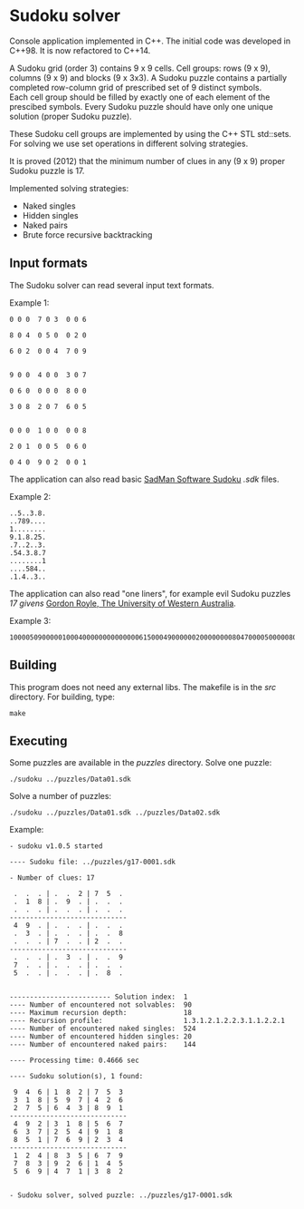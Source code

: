 # Sudoku solver

Console application implemented in C++. The initial code was developed in
C++98. It is now refactored to C++14.

A Sudoku grid (order 3) contains 9 x 9 cells.
Cell groups: rows (9 x 9), columns (9 x 9) and blocks (9 x 3x3).
A Sudoku puzzle contains a partially completed row-column grid of
prescribed set of 9 distinct symbols.  
Each cell group should be filled by exactly one of each element of the
prescibed symbols.
Every Sudoku puzzle should have only one unique solution
(proper Sudoku puzzle).

These Sudoku cell groups are implemented by using the C++ STL std::sets.
For solving we use set operations in different solving strategies.

It is proved (2012) that the minimum number of clues in any (9 x 9) proper
Sudoku puzzle is 17.

Implemented solving strategies:

- Naked singles
- Hidden singles
- Naked pairs
- Brute force recursive backtracking

## Input formats

The Sudoku solver can read several input text formats.

Example 1:

    0 0 0  7 0 3  0 0 6

    8 0 4  0 5 0  0 2 0

    6 0 2  0 0 4  7 0 9


    9 0 0  4 0 0  3 0 7

    0 6 0  0 0 0  8 0 0

    3 0 8  2 0 7  6 0 5


    0 0 0  1 0 0  0 0 8

    2 0 1  0 0 5  0 6 0

    0 4 0  9 0 2  0 0 1

The application can also read basic [SadMan Software Sudoku](http://www.sadmansoftware.com/sudoku/solvingtechniques.php)
*.sdk* files.

Example 2:

    ..5..3.8.
    ..789....
    1........
    9.1.8.25.
    .7..2..3.
    .54.3.8.7
    ........1
    ....584..
    .1.4..3..

The application can also read "one liners", for example evil Sudoku puzzles
*17 givens* [Gordon Royle, The University of Western Australia](http://staffhome.ecm.uwa.edu.au/~00013890/sudoku17-ml).

Example 3:

    100005090000010004000000000000006150004900000020000000080470000500000800000200000

## Building

This program does not need any external libs.
The makefile is in the *src* directory.
For building, type:
  
    make

## Executing

Some puzzles are available in the *puzzles* directory.
Solve one puzzle:

    ./sudoku ../puzzles/Data01.sdk

Solve a number of puzzles:

    ./sudoku ../puzzles/Data01.sdk ../puzzles/Data02.sdk

Example:

    - sudoku v1.0.5 started

    ---- Sudoku file: ../puzzles/g17-0001.sdk

    - Number of clues: 17

     .  .  . | .  .  2 | 7  5  .
     .  1  8 | .  9  . | .  .  .
     .  .  . | .  .  . | .  .  .
    -----------------------------
     4  9  . | .  .  . | .  .  .
     .  3  . | .  .  . | .  .  8
     .  .  . | 7  .  . | 2  .  .
    -----------------------------
     .  .  . | .  3  . | .  .  9
     7  .  . | .  .  . | .  .  .
     5  .  . | .  .  . | .  8  .


    ------------------------- Solution index:  1
    ---- Number of encountered not solvables:  90
    ---- Maximum recursion depth:              18
    ---- Recursion profile:                    1.3.1.2.1.2.2.3.1.1.2.2.1
    ---- Number of encountered naked singles:  524
    ---- Number of encountered hidden singles: 20
    ---- Number of encountered naked pairs:    144

    ---- Processing time: 0.4666 sec

    ---- Sudoku solution(s), 1 found:

     9  4  6 | 1  8  2 | 7  5  3
     3  1  8 | 5  9  7 | 4  2  6
     2  7  5 | 6  4  3 | 8  9  1
    -----------------------------
     4  9  2 | 3  1  8 | 5  6  7
     6  3  7 | 2  5  4 | 9  1  8
     8  5  1 | 7  6  9 | 2  3  4
    -----------------------------
     1  2  4 | 8  3  5 | 6  7  9
     7  8  3 | 9  2  6 | 1  4  5
     5  6  9 | 4  7  1 | 3  8  2


    - Sudoku solver, solved puzzle: ../puzzles/g17-0001.sdk
